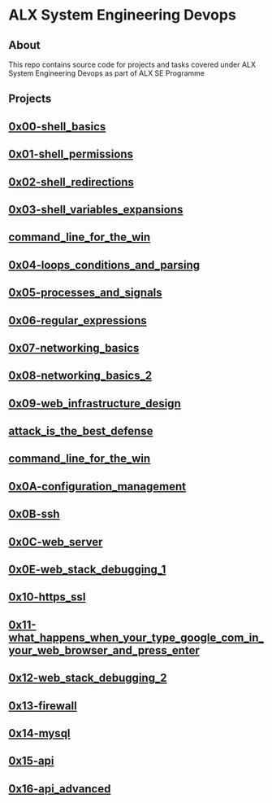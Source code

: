 # ALX System Engineering Devops

## About

This repo contains source code for projects and tasks covered under ALX System Engineering Devops as part of ALX SE Programme

## Projects

## [0x00-shell_basics](https://github.com/j88moja-code/alx-system_engineering-devops/tree/main/0x00-shell_basics)

## [0x01-shell_permissions](https://github.com/j88moja-code/alx-system_engineering-devops/tree/main/0x01-shell_permissions)

## [0x02-shell_redirections](https://github.com/j88moja-code/alx-system_engineering-devops/tree/main/0x02-shell_redirections)

## [0x03-shell_variables_expansions](https://github.com/j88moja-code/alx-system_engineering-devops/tree/main/0x03-shell_variables_expansions)

## [command_line_for_the_win](https://github.com/j88moja-code/alx-system_engineering-devops/tree/main/command_line_for_the_win)

## [0x04-loops_conditions_and_parsing](https://github.com/j88moja-code/alx-system_engineering-devops/tree/main/0x04-loops_conditions_and_parsing)

## [0x05-processes_and_signals](https://github.com/j88moja-code/alx-system_engineering-devops/tree/main/0x05-processes_and_signals)

## [0x06-regular_expressions](https://github.com/j88moja-code/alx-system_engineering-devops/tree/main/0x06-regular_expressions)

## [0x07-networking_basics](https://github.com/j88moja-code/alx-system_engineering-devops/tree/main/0x07-networking_basics)

## [0x08-networking_basics_2](https://github.com/j88moja-code/alx-system_engineering-devops/tree/main/0x08-networking_basics_2)

## [0x09-web_infrastructure_design](https://github.com/j88moja-code/alx-system_engineering-devops/tree/main/0x09-web_infrastructure_design)

## [attack_is_the_best_defense]()

## [command_line_for_the_win](https://github.com/j88moja-code/alx-system_engineering-devops/tree/main/command_line_for_the_win)

## [0x0A-configuration_management](https://github.com/j88moja-code/alx-system_engineering-devops/tree/main/0x0A-configuration_management)

## [0x0B-ssh](https://github.com/j88moja-code/alx-system_engineering-devops/tree/main/0x0B-ssh)

## [0x0C-web_server](https://github.com/j88moja-code/alx-system_engineering-devops/tree/main/0x0C-web_server)

## [0x0E-web_stack_debugging_1](https://github.com/j88moja-code/alx-system_engineering-devops/tree/main/0x0E-web_stack_debugging_1)

## [0x10-https_ssl](https://github.com/j88moja-code/alx-system_engineering-devops/tree/main/0x10-https_ssl)

## [0x11-what_happens_when_your_type_google_com_in_your_web_browser_and_press_enter](https://github.com/j88moja-code/alx-system_engineering-devops/tree/main/0x11-what_happens_when_your_type_google_com_in_your_browser_and_press_enter)

## [0x12-web_stack_debugging_2](https://github.com/j88moja-code/alx-system_engineering-devops/tree/main/0x12-web_stack_debugging_2)

## [0x13-firewall](https://github.com/j88moja-code/alx-system_engineering-devops/tree/main/0x13-firewall)

## [0x14-mysql](https://github.com/j88moja-code/alx-system_engineering-devops/tree/main/0x14-mysql)

## [0x15-api](https://github.com/j88moja-code/alx-system_engineering-devops/tree/main/0x15-api)

## [0x16-api_advanced]()
